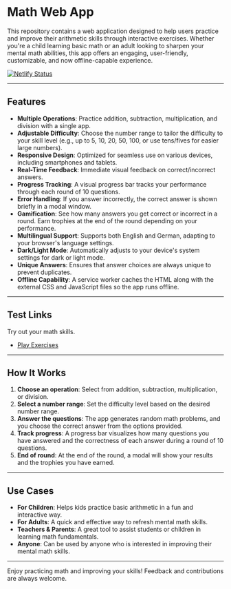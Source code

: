 # Math Web App

This repository contains a web application designed to help users practice and improve their arithmetic skills through interactive exercises. Whether you're a child learning basic math or an adult looking to sharpen your mental math abilities, this app offers an engaging, user-friendly, customizable, and now offline-capable experience.

[![Netlify Status](https://api.netlify.com/api/v1/badges/0e65c04f-56d6-4123-8b2d-10ead66a1c90/deploy-status)](https://app.netlify.com/sites/daddiotime-mentalmath/deploys)

---

## Features

- **Multiple Operations**: Practice addition, subtraction, multiplication, and division with a single app.
- **Adjustable Difficulty**: Choose the number range to tailor the difficulty to your skill level (e.g., up to 5, 10, 20, 50, 100, or use tens/fives for easier large numbers).
- **Responsive Design**: Optimized for seamless use on various devices, including smartphones and tablets.
- **Real-Time Feedback**: Immediate visual feedback on correct/incorrect answers.
- **Progress Tracking**: A visual progress bar tracks your performance through each round of 10 questions.
- **Error Handling**: If you answer incorrectly, the correct answer is shown briefly in a modal window.
- **Gamification**: See how many answers you get correct or incorrect in a round. Earn trophies at the end of the round depending on your performance.
- **Multilingual Support**: Supports both English and German, adapting to your browser's language settings.
- **Dark/Light Mode**: Automatically adjusts to your device's system settings for dark or light mode.
- **Unique Answers**: Ensures that answer choices are always unique to prevent duplicates.
- **Offline Capability**: A service worker caches the HTML along with the external CSS and JavaScript files so the app runs offline.

---

## Test Links

Try out your math skills.

- [Play Exercises](https://daddiotime-mentalmath.netlify.app/index.html)


---

## How It Works

1.  **Choose an operation**: Select from addition, subtraction, multiplication, or division.
2.  **Select a number range**: Set the difficulty level based on the desired number range.
3.  **Answer the questions**: The app generates random math problems, and you choose the correct answer from the options provided.
4.  **Track progress**: A progress bar visualizes how many questions you have answered and the correctness of each answer during a round of 10 questions.
5. **End of round**: At the end of the round, a modal will show your results and the trophies you have earned.

---

## Use Cases

- **For Children**: Helps kids practice basic arithmetic in a fun and interactive way.
- **For Adults**: A quick and effective way to refresh mental math skills.
- **Teachers & Parents**: A great tool to assist students or children in learning math fundamentals.
- **Anyone**: Can be used by anyone who is interested in improving their mental math skills.

---

Enjoy practicing math and improving your skills! Feedback and contributions are always welcome.